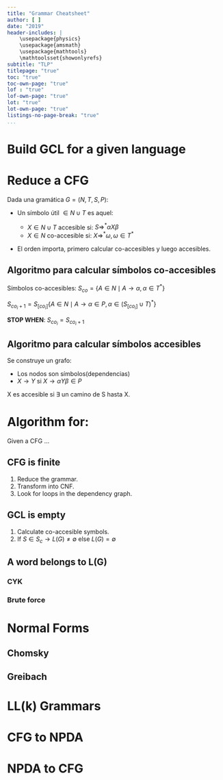 ```yaml
---
title: "Grammar Cheatsheet"
author: [ ]
date: "2019"
header-includes: |
    \usepackage{physics}
    \usepackage{amsmath}
    \usepackage{mathtools}
    \mathtoolsset{showonlyrefs}
subtitle: "TLP"
titlepage: "true"
toc: "true"
toc-own-page: "true"
lof : "true"
lof-own-page: "true"
lot: "true"
lot-own-page: "true"
listings-no-page-break: "true"
...
```


# Build GCL for a given language

# Reduce a CFG 

Dada una gramática  $G = (N, T, S, P)$:

- Un símbolo útil $\in N \cup T$ es aquel:
    - $X \in N \cup T$ accesible si: $S \Rightarrow^* \alpha X \beta$
    - $X \in N$ co-accesible si: $X \Rightarrow^* \omega , \omega \in T^*$

- El orden importa, primero calcular co-accesibles y luego accesibles.

## Algoritmo para calcular símbolos co-accesibles

Símbolos co-accesibles:
$S_{co} = \{A \in N \mid A \rightarrow \alpha, \alpha \in T^* \}$
  
$S_{co_i+1} = S_[co_i] \{ A \in N \mid A \rightarrow \alpha \in P, \alpha \in (S_[co_i]\cup T)^* \}$

**STOP WHEN**: $S_{co_i} = S_{co_i+1}$

## Algoritmo para calcular símbolos accesibles

Se construye un grafo: 

- Los nodos son símbolos(dependencias)
- $X\rightarrow Y$  si  $X\rightarrow \alpha Y \beta \in P$

X es accesible si $\exists$ un camino de S hasta X.

# Algorithm for:

Given a CFG ...

## CFG is finite

1. Reduce the grammar.
2. Transform into CNF.
3. Look for loops in the dependency graph.

## GCL is empty

1. Calculate co-accesible symbols.
2. If  $S \in S_c \rightarrow L(G) \neq \emptyset$ else $L(G) = \emptyset$

## A word belongs to L(G)

### CYK

### Brute force

# Normal Forms

## Chomsky

## Greibach

# LL(k) Grammars

# CFG to NPDA

# NPDA to CFG


